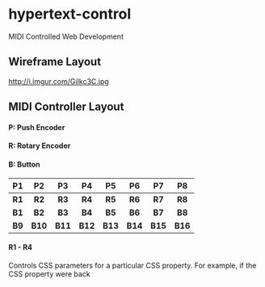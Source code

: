 # hypertext-control
MIDI Controlled Web Development
## Wireframe Layout
http://i.imgur.com/GiIkc3C.jpg
## MIDI Controller Layout
#### P: Push Encoder
#### R: Rotary Encoder
#### B: Button

|P1    |P2    |P3    |P4    |P5    |P6    |P7    |P8    |
|:----:|:----:|:----:|:----:|:----:|:----:|:----:|:----:|
|**R1**    |**R2**    |**R3**    |**R4**    |**R5**    |**R6**    |**R7**    |**R8**    |
|**B1**    |**B2**    |**B3**    |**B4**    |**B5**    |**B6**    |**B7**    |**B8**    |
|**B9**    |**B10**   |**B11**   |**B12**   |**B13**   |**B14**   |**B15**   |**B16**   |

#### R1 - R4
Controls CSS parameters for a particular CSS property. For example, if the CSS property were back
